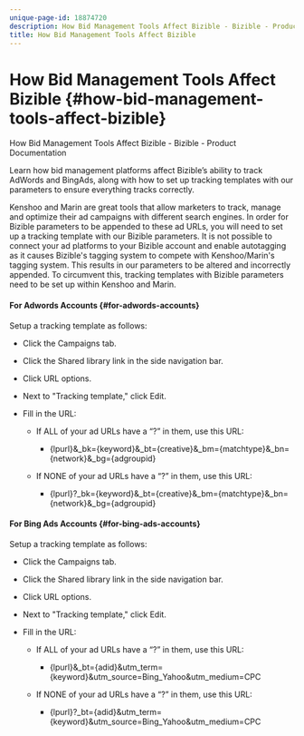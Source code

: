```yaml
---
unique-page-id: 18874720
description: How Bid Management Tools Affect Bizible - Bizible - Product Documentation
title: How Bid Management Tools Affect Bizible
---
```


# How Bid Management Tools Affect Bizible {#how-bid-management-tools-affect-bizible}

How Bid Management Tools Affect Bizible - Bizible - Product Documentation

Learn how bid management platforms affect Bizible’s ability to track AdWords and BingAds, along with how to set up tracking templates with our parameters to ensure everything tracks correctly.

Kenshoo and Marin are great tools that allow marketers to track, manage and optimize their ad campaigns with different search engines. In order for Bizible parameters to be appended to these ad URLs, you will need to set up a tracking template with our Bizible parameters. It is not possible to connect your ad platforms to your Bizible account and enable autotagging as it causes Bizible's tagging system to compete with Kenshoo/Marin's tagging system. This results in our parameters to be altered and incorrectly appended. To circumvent this, tracking templates with Bizible parameters need to be set up within Kenshoo and Marin.

#### For Adwords Accounts {#for-adwords-accounts}

Setup a tracking template as follows:

* Click the Campaigns tab.
* Click the Shared library link in the side navigation bar.
* Click URL options.
* Next to "Tracking template," click Edit.
* Fill in the URL:

    * If ALL of your ad URLs have a “?” in them, use this URL:

        * {lpurl}&_bk={keyword}&_bt={creative}&_bm={matchtype}&_bn={network}&_bg={adgroupid}

    * If NONE of your ad URLs have a “?” in them, use this URL:

        * {lpurl}?_bk={keyword}&_bt={creative}&_bm={matchtype}&_bn={network}&_bg={adgroupid}

#### For Bing Ads Accounts {#for-bing-ads-accounts}

Setup a tracking template as follows:

* Click the Campaigns tab.
* Click the Shared library link in the side navigation bar.
* Click URL options.
* Next to "Tracking template," click Edit.
* Fill in the URL:

    * If ALL of your ad URLs have a “?” in them, use this URL:

        * {lpurl}&_bt={adid}&utm_term={keyword}&utm_source=Bing_Yahoo&utm_medium=CPC

    * If NONE of your ad URLs have a “?” in them, use this URL:

        * {lpurl}?_bt={adid}&utm_term={keyword}&utm_source=Bing_Yahoo&utm_medium=CPC

